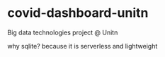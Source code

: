 # covid-dashboard-unitn
Big data technologies project @ Unitn 

why sqlite? because it is serverless and lightweight
